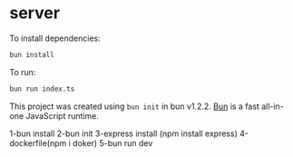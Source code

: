 # server

To install dependencies:

```bash
bun install
```

To run:

```bash
bun run index.ts
```

This project was created using `bun init` in bun v1.2.2. [Bun](https://bun.sh) is a fast all-in-one JavaScript runtime.

1-bun install
2-bun init
3-express install (npm install express)
4-dockerfile(npm i doker)
5-bun run dev